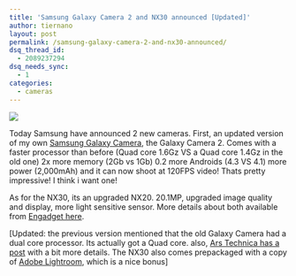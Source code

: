 ```yaml
---
title: 'Samsung Galaxy Camera 2 and NX30 announced [Updated]'
author: tiernano
layout: post
permalink: /samsung-galaxy-camera-2-and-nx30-announced/
dsq_thread_id:
  - 2089237294
dsq_needs_sync:
  - 1
categories:
  - cameras
---
```

![](https://images.tiernanotoole.net/Image/?inputImage=geekphotographer/samsung-nx30-and-galaxy-camera-2-300x163.jpg)

Today Samsung have announced 2 new cameras. First, an updated version of my own [Samsung Galaxy Camera][2], the Galaxy Camera 2. Comes with a faster processor than before (Quad core 1.6Gz VS a Quad core 1.4Gz in the old one) 2x more memory (2Gb vs 1Gb) 0.2 more Androids (4.3 VS 4.1) more power (2,000mAh) and it can now shoot at 120FPS video! Thats pretty impressive! I think i want one!

As for the NX30, its an upgraded NX20. 20.1MP, upgraded image quality and display, more light sensitive sensor. More details about both available from [Engadget here][3].

[Updated: the previous version mentioned that the old Galaxy Camera had a dual core processor. Its actually got a Quad core. also, [Ars Technica has a post][4] with a bit more details. The NX30 also comes prepackaged with a copy of [Adobe Lightroom][5], which is a nice bonus]

 [1]: http://www.geekphotographer.com/wp-content/uploads/2014/01/samsung-nx30-and-galaxy-camera-2.jpg
 [2]: http://www.geekphotographer.com/samsung-and-nikon-announce-android-powered-cameras/
 [3]: http://www.engadget.com/2014/01/02/samsung-galaxy-camera-2-and-nx-30/?ncid=rss_truncated
 [4]: http://arstechnica.com/gadgets/2014/01/samsung-refreshes-galaxy-camera-and-galaxy-nx-android-cameras/
 [5]: http://bit.ly/19Evd3Z